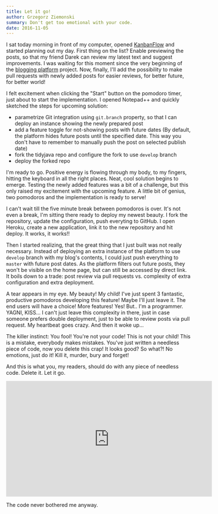 ```yaml
---
title: Let it go!
author: Grzegorz Ziemonski
summary: Don't get too emotional with your code.
date: 2016-11-05
---
```

I sat today morning in front of my computer, opened [KanbanFlow](https://kanbanflow.com) and started planning out my day.
First thing on the list? Enable previewing the posts, so that my friend Darek can review my latest text and suggest
improvements. I was waiting for this moment since the very beginning of the [blogging platform](https://github.com/tidyjava/blogging-platform)
project. Now, finally, I'll add the possibility to make pull requests with newly added posts for easier reviews, for better future, for better
world!

I felt excitement when clicking the "Start" button on the pomodoro timer, just about to start the implementation.
I opened Notepad++ and quickly sketched the steps for upcoming solution:

* parametrize Git integration using `git.branch` property, so that I can deploy an instance showing the newly prepared
post
* add a feature toggle for not-showing posts with future dates (By default, the platform hides future posts until the
specified date. This way you don't have to remember to manually push the post on selected publish date)
* fork the tidyjava repo and configure the fork to use `develop` branch
* deploy the forked repo

I'm ready to go. Positive energy is flowing through my body, to my fingers, hitting the keyboard in all the right places.
Neat, cool solution begins to emerge. Testing the newly added features was a bit of a challenge, but this only raised my
excitement with the upcoming feature. A little bit of genius, two pomodoros and the implementation is ready to serve!

I can't wait till the five minute break between pomodoros is over. It's not even a break, I'm sitting there ready to
deploy my newest beauty. I fork the repository, update the configuration, push everyting to GitHub. I open Heroku,
create a new application, link it to the new repository and hit deploy. It works, it works!!

Then I started realizing, that the great thing that I just built was not really necessary. Instead of deploying an extra
instance of the platform to use `develop` branch with my blog's contents, I could just push everything to `master` with
future post dates. As the platform filters out future posts, they won't be visible on the home page, but can still be
accessed by direct link. It boils down to a trade: post review via pull requests vs. complexity of extra configuration
and extra deployment.

A tear appears in my eye. My beauty! My child! I've just spent 3 fantastic, productive pomodoros developing this
feature! Maybe I'll just leave it. The end users will have a choice! More features! Yes! But.. I'm a programmer. YAGNI,
KISS... I can't just leave this complexity in there, just in case someone prefers double deployment, just to be able to
review posts via pull request. My heartbeat goes crazy. And then it woke up...

The killer instinct: You fool! You're not your code! This is not your child! This is a mistake, everybody makes mistakes.
You've just written a needless piece of code, now you delete this crap! It looks good? So what?! No emotions, just do it!
Kill it, murder, bury and forget!

And this is what you, my readers, should do with any piece of needless code. Delete it. Let it go.

<iframe width="560" height="315" src="https://www.youtube.com/embed/L0MK7qz13bU" frameborder="0" allowfullscreen></iframe>

The code never bothered me anyway.